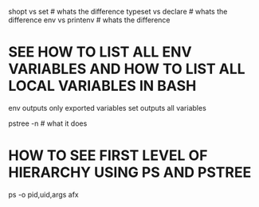 shopt vs set                                 # whats the difference
typeset vs declare                           # whats the difference
env vs printenv                              # whats the difference



# SEE HOW TO LIST ALL ENV VARIABLES AND HOW TO LIST ALL LOCAL VARIABLES IN BASH
env outputs only exported variables
set outputs all variables


pstree -n                                   # what it does



# HOW TO SEE FIRST LEVEL OF HIERARCHY USING PS AND PSTREE





ps -o pid,uid,args afx

